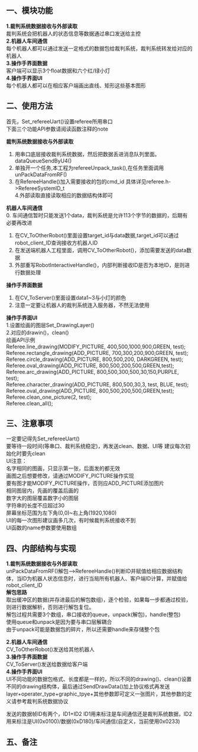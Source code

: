 ## 一、模块功能 
**1.裁判系统数据接收与外部读取**  
裁判系统会把机器人的状态信息等数据通过串口发送给主控  
**2.机器人车间通信**  
每个机器人都可以通过发送一定格式的数据包给裁判系统，裁判系统转发给对应的机器人  
**3.操作手界面数据**  
客户端可以显示3个float数据和六个红/绿小灯  
**4.操作手界面UI**  
每个机器人都可以在相应客户端画出直线、矩形这些基本图形

## 二、使用方法  
首先，Set_refereeUart()设置referee所用串口  
下面三个功能API参数请阅读函数注释的note    

**裁判系统数据接收与外部读取**  
1. 用串口底层接收裁判系统数据，然后把数据丢进消息队列里面。dataQueueSendByU4()  
2. 单独开一个任务,本工程为refereeUnpack_task(),在任务里面调用unPackDataFromRF()  
3. 在RefereeHandle()加入需要接收的包的cmd_id 具体详见referee.h->RefereeSystemID_t  
4.外部读取直接读取相应的数据结构体即可  
	
**机器人车间通信**  
0. 车间通信暂时只能发送1个data，裁判系统是允许113个字节的数据的，后期有必要再改进  
1. 在CV_ToOtherRobot()里面设置target_id与data数据,target_id可以通过robot_client_ID查询接收方机器人ID  
2. 在发送端机器人工程里面，调用CV_ToOtherRobot()，添加需要发送的data数据  
3. 外部重写RobotInteractiveHandle()，内部判断接收ID是否为本地ID，是则进行数据处理   

**操作手界面数据**  
1. 在CV_ToServer()里面设置data1~3与小灯的颜色  
2. 注意一定要让机器人的裁判系统连入服务器，不然无法使用  

**操作手界面UI**  
1.设置绘画的图层Set_DrawingLayer()  
2.对应的drawin()，clean()    
绘画API示例    
Referee.line_drawing(MODIFY_PICTURE, 400,500,1000,900,GREEN, test);  
Referee.rectangle_drawing(ADD_PICTURE, 700,300,200,900,GREEN, test);  
Referee.circle_drawing(ADD_PICTURE, 800,500,200, DARKGREEN, test);  
Referee.oval_drawing(ADD_PICTURE, 800,500,200,500,GREEN,test);  
Referee.arc_drawing(ADD_PICTURE, 800,500,300,500,30,150,PURPLE, test);  
Referee.character_drawing(ADD_PICTURE, 800,500,30,3, test, BLUE, test);  
Referee.oval_drawing(ADD_PICTURE, 800,500,200,500,GREEN,test);  
Referee.clean_one_picture(2, test);   
Referee.clean_all();  

## 三、注意事项  
一定要记得先Set_refereeUart()  
要等待一段时间(等串口、裁判系统稳定)，再发送clean、数据、UI等
建议每次初始化时要先clean  
UI注意：  
名字相同的图画，只显示第一张，后面发的都无效  
画图之后想要修改，请通过MODIFY_PICTURE操作实现  
要有图才能MODIFY_PICTURE操作，否则应ADD_PICTURE添加图片  
相同图层内，先画的覆盖后画的  
数字大的图层覆盖数字小的图层  
字符串的长度不应超过30  
屏幕坐标范围为左下角(0,0)~右上角(1920,1080)  
UI的每一次图形建议画多几次，有时候裁判系统接收不到  
UI函数的name参数要使用数组  



## 四、内部结构与实现
**1.裁判系统数据接收与外部读取**  
unPackDataFromRF()解包-->RefereeHandle()判断ID并赋值给相应数据结构体，当ID为机器人状态信息时，进行当局所有机器人、客户端ID计算，并赋值给robot_client_ID  
**解包思路**  
取出缓冲区的数据(并存进最后的解包数组)，逐个检验，如果每一步都通过校验，则进行数据解析，否则进行解包复位。  
解包过程共需要3个数组，串口接收的queue，unpack(解包)，handle(整包)  
使用queue和unpack是因为要与串口层解耦合  
由于unpack可能是数据包的碎片，所以还需要handle来存储整个包  

**2.机器人车间通信**  
CV_ToOtherRobot()发送给其他机器人    
**3.操作手界面数据**  
CV_ToServer()发送给数据给客户端  
**4.操作手界面UI**  
UI不同功能的数据包格式、长度都是一样的，所以不同的drawing()、clean()设置不同的drawing结构体，最后通过SendDrawData()加上协议格式再发送  
layer+operater_type+graphic_tpye+其他参数即可定义一张图片，其他参数的定义请参考裁判系统数据协议  

发送的数据帧ID有两个，ID1+ID2
ID1用来标注是车间通信还是裁判系统数据，ID2用来标注是UI(0x0100)/数据(0xD180)/车间通信(自定义，当前使用0x0233)  

## 五、备注